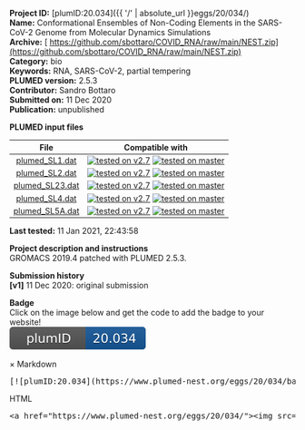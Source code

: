 **Project ID:** [plumID:20.034]({{ '/' | absolute_url }}eggs/20/034/)  
**Name:**  Conformational Ensembles of Non-Coding Elements in the SARS-CoV-2 Genome from Molecular Dynamics Simulations  
**Archive:** [ https://github.com/sbottaro/COVID_RNA/raw/main/NEST.zip](https://github.com/sbottaro/COVID_RNA/raw/main/NEST.zip)  
**Category:**  bio  
**Keywords:**  RNA, SARS-CoV-2, partial tempering  
**PLUMED version:**  2.5.3  
**Contributor:**  Sandro Bottaro  
**Submitted on:** 11 Dec 2020  
**Publication:** unpublished  
  
**PLUMED input files**  
  
| File     | Compatible with |  
|:--------:|:--------:|  
| [plumed_SL1.dat](./data/plumed_SL1.dat.md) |  [![tested on v2.7](https://img.shields.io/badge/v2.7-passing-green.svg)](data/plumed_SL1.dat.plumed.stderr) [![tested on master](https://img.shields.io/badge/master-passing-green.svg)](data/plumed_SL1.dat.plumed_master.stderr) |  
| [plumed_SL2.dat](./data/plumed_SL2.dat.md) |  [![tested on v2.7](https://img.shields.io/badge/v2.7-passing-green.svg)](data/plumed_SL2.dat.plumed.stderr) [![tested on master](https://img.shields.io/badge/master-passing-green.svg)](data/plumed_SL2.dat.plumed_master.stderr) |  
| [plumed_SL23.dat](./data/plumed_SL23.dat.md) |  [![tested on v2.7](https://img.shields.io/badge/v2.7-passing-green.svg)](data/plumed_SL23.dat.plumed.stderr) [![tested on master](https://img.shields.io/badge/master-passing-green.svg)](data/plumed_SL23.dat.plumed_master.stderr) |  
| [plumed_SL4.dat](./data/plumed_SL4.dat.md) |  [![tested on v2.7](https://img.shields.io/badge/v2.7-passing-green.svg)](data/plumed_SL4.dat.plumed.stderr) [![tested on master](https://img.shields.io/badge/master-passing-green.svg)](data/plumed_SL4.dat.plumed_master.stderr) |  
| [plumed_SL5A.dat](./data/plumed_SL5A.dat.md) |  [![tested on v2.7](https://img.shields.io/badge/v2.7-passing-green.svg)](data/plumed_SL5A.dat.plumed.stderr) [![tested on master](https://img.shields.io/badge/master-passing-green.svg)](data/plumed_SL5A.dat.plumed_master.stderr) |  
  
**Last tested:**  11 Jan 2021, 22:43:58
  
**Project description and instructions**  
GROMACS 2019.4 patched with PLUMED 2.5.3. 

  
**Submission history**  
**[v1]** 11 Dec 2020: original submission  
  
**Badge**  
Click on the image below and get the code to add the badge to your website!  
<img src="./badge.svg" alt="plumeDnest:20.034" id="myBtn" class="badge">
<div id="myModal" class="modal">
  <div class="modal-content">
    <span class="close">&times;</span>
    Markdown<pre>[![plumID:20.034](https://www.plumed-nest.org/eggs/20/034/badge.svg)](https://www.plumed-nest.org/eggs/20/034/)</pre>
    HTML<pre>&lt;a href="https://www.plumed-nest.org/eggs/20/034/"&gt;&lt;img src="https://www.plumed-nest.org/eggs/20/034/badge.svg" alt="plumID:20.034"&gt;&lt;/a&gt;</pre>
  </div>
</div>
